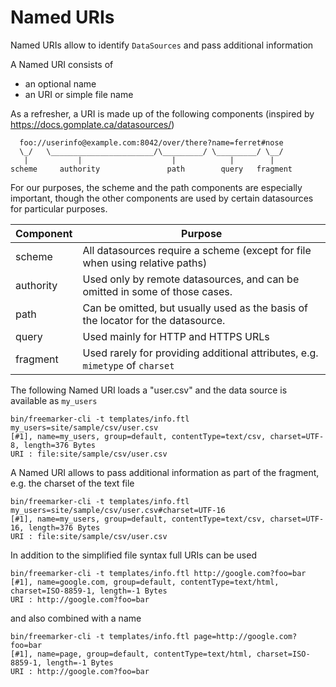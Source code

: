 # Named URIs

Named URIs allow to identify `DataSources` and pass additional information 

A Named URI consists of

* an optional name
* an URI or simple file name

As a refresher, a URI is made up of the following components (inspired by https://docs.gomplate.ca/datasources/)

```
  foo://userinfo@example.com:8042/over/there?name=ferret#nose
  \_/   \_______________________/\_________/ \_________/ \__/
   |           |                    |            |        |
scheme     authority               path        query   fragment
```

For our purposes, the scheme and the path components are especially important, though the other components are used by certain datasources for particular purposes.

| Component | Purpose                                                                                                   |
|-----------|-----------------------------------------------------------------------------------------------------------|
| scheme	| All datasources require a scheme (except for file when using relative paths)                              |
| authority	| Used only by remote datasources, and can be omitted in some of those cases.                               |
| path	    | Can be omitted, but usually used as the basis of the locator for the datasource.                          |
| query	    | Used mainly for HTTP and HTTPS URLs                                                                       |
| fragment	| Used rarely for providing additional attributes, e.g. `mimetype` of `charset`                             |

The following Named URI loads a "user.csv" and the data source is available as `my_users` 

```
bin/freemarker-cli -t templates/info.ftl my_users=site/sample/csv/user.csv
[#1], name=my_users, group=default, contentType=text/csv, charset=UTF-8, length=376 Bytes
URI : file:site/sample/csv/user.csv
```

A Named URI allows to pass additional information as part of the fragment, e.g. the charset of the text file 

```
bin/freemarker-cli -t templates/info.ftl my_users=site/sample/csv/user.csv#charset=UTF-16
[#1], name=my_users, group=default, contentType=text/csv, charset=UTF-16, length=376 Bytes
URI : file:site/sample/csv/user.csv
```

In addition to the simplified file syntax full URIs can be used

```
bin/freemarker-cli -t templates/info.ftl http://google.com?foo=bar
[#1], name=google.com, group=default, contentType=text/html, charset=ISO-8859-1, length=-1 Bytes
URI : http://google.com?foo=bar
```

and also combined with a name

```
bin/freemarker-cli -t templates/info.ftl page=http://google.com?foo=bar
[#1], name=page, group=default, contentType=text/html, charset=ISO-8859-1, length=-1 Bytes
URI : http://google.com?foo=bar
```

